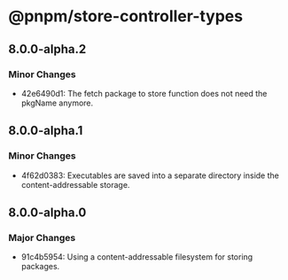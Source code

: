 # @pnpm/store-controller-types

## 8.0.0-alpha.2

### Minor Changes

- 42e6490d1: The fetch package to store function does not need the pkgName anymore.

## 8.0.0-alpha.1

### Minor Changes

- 4f62d0383: Executables are saved into a separate directory inside the content-addressable storage.

## 8.0.0-alpha.0

### Major Changes

- 91c4b5954: Using a content-addressable filesystem for storing packages.
